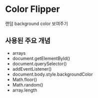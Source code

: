 # Color Flipper

랜덤 background color 보여주기

## 사용된 주요 개념

- arrays
- document.getElementById()
- document.querySelector()
- addEventListener()
- document.body.style.backgroundColor
- Math.floor()
- Math.random()
- array.length
